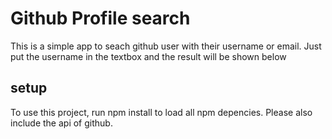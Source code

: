 # Github Profile search
This is a simple app to seach github user with their username or email. Just put the username in the textbox and the result will be shown below

## setup
To use this project, run npm install to load all npm depencies. Please also include the api of github.
